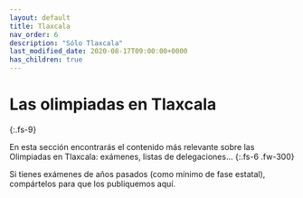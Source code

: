 ```yaml
---
layout: default
title: Tlaxcala
nav_order: 6
description: "Sólo Tlaxcala"
last_modified_date: 2020-08-17T09:00:00+0000
has_children: true
---
```



# Las olimpiadas en <span class="deg-sitio deg-sitio-texto">Tlaxcala</span>
{:.fs-9}

En esta sección encontrarás el contenido más relevante sobre las Olimpiadas en Tlaxcala: exámenes, listas de delegaciones...
{:.fs-6 .fw-300}

Si tienes exámenes de años pasados (como mínimo de fase estatal), compártelos para que los publiquemos aquí.
